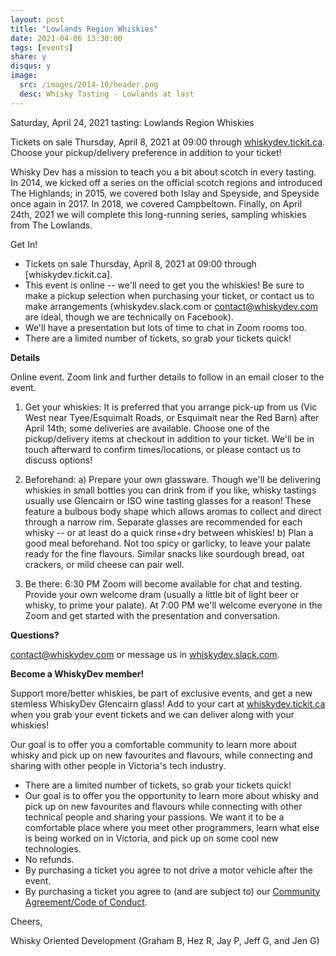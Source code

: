 ```yaml
---
layout: post
title: "Lowlands Region Whiskies"
date: 2021-04-06 13:30:00
tags: [events]
share: y
disqus: y
image:
  src: /images/2014-10/header.png
  desc: Whisky Tasting - Lowlands at last
---
```


Saturday, April 24, 2021 tasting:
Lowlands Region Whiskies

Tickets on sale Thursday, April 8, 2021 at 09:00 through [whiskydev.tickit.ca][1].
Choose your pickup/delivery preference in addition to your ticket!

Whisky Dev has a mission to teach you a bit about scotch in every tasting. In 2014, we kicked off a series on the official scotch regions and introduced The Highlands; in 2015, we covered both Islay and Speyside, and Speyside once again in 2017. In 2018, we covered Campbeltown. Finally, on April 24th, 2021 we will complete this long-running series, sampling whiskies from The Lowlands.

Get In!
- Tickets on sale Thursday, April 8, 2021 at 09:00 through [whiskydev.tickit.ca].
- This event is online -- we'll need to get you the whiskies! Be sure to make a pickup selection when purchasing your ticket, or contact us to make arrangements (whiskydev.slack.com or contact@whiskydev.com are ideal, though we are technically on Facebook).
- We'll have a presentation but lots of time to chat in Zoom rooms too. 
- There are a limited number of tickets, so grab your tickets quick!

**Details**

Online event. Zoom link and further details to follow in an email closer to the event.

1. Get your whiskies: It is preferred that you arrange pick-up from us (Vic West near Tyee/Esquimalt Roads, or Esquimalt near the Red Barn) after April 14th; some deliveries are available. Choose one of the pickup/delivery items at checkout in addition to your ticket. We'll be in touch afterward to confirm times/locations, or please contact us to discuss options!  

2. Beforehand: 
a) Prepare your own glassware. Though we'll be delivering whiskies in small bottles you can drink from if you like, whisky tastings usually use Glencairn or ISO wine tasting glasses for a reason! These feature a bulbous body shape which allows aromas to collect and direct through a narrow rim. Separate glasses are recommended for each whisky -- or at least do a quick rinse+dry between whiskies!
b) Plan a good meal beforehand. Not too spicy or garlicky, to leave your palate ready for the fine flavours.  Similar snacks like sourdough bread, oat crackers, or mild cheese can pair well.

3.  Be there: 6:30 PM Zoom will become available for chat and testing. Provide your own welcome dram (usually a little bit of light beer or whisky, to prime your palate).  At 7:00 PM we'll welcome everyone in the Zoom and get started with the presentation and conversation.

**Questions?**

[contact@whiskydev.com][3] or message us in [whiskydev.slack.com][2].

**Become a WhiskyDev member!**

Support more/better whiskies, be part of exclusive events, and get a new stemless WhiskyDev Glencairn glass! Add to your cart at [whiskydev.tickit.ca][1] when you grab your event tickets and we can deliver along with your whiskies!

Our goal is to offer you a comfortable community to learn more about whisky and pick up on new favourites and flavours, while connecting and sharing with other people in Victoria's tech industry.

- There are a limited number of tickets, so grab your tickets quick!
- Our goal is to offer you the opportunity to learn more about whisky and pick up on new favourites and flavours while connecting with other technical people and sharing your passions. We want it to be a comfortable place where you meet other programmers, learn what else is being worked on in Victoria, and pick up on some cool new technologies.
- No refunds.
- By purchasing a ticket you agree to not drive a motor vehicle after the event.
- By purchasing a ticket you agree to (and are subject to) our [Community Agreement/Code of Conduct][5].

Cheers,

Whisky Oriented Development
(Graham B, Hez R, Jay P, Jeff G, and Jen G)

[1]: https://whiskydev.tickit.ca
[2]: https://whiskydev.slack.com/
[3]: mailto:contact@whiskydev.com
[4]: https://www.facebook.com/whiskydev
[5]: https://github.com/WhiskyDev/whiskydev.github.io/blob/master/CODE_OF_CONDUCT.md
